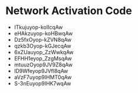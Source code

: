 # Network Activation Code
* ITkujuyop-kolIcqAw
* eHAkzuyop-koHBwqAw
* Dz5fxOyop-kZVN8qAw
* qzkb3Oyop-kGJecqAw
* 6xZUauyop_ZzWwkqAw
* EFHH1eyop_ZzgMsqAw
* mtuuzOyop9JV9Z8qAw
* lD9Wfeyop9JVfl8qAw
* aVzF7uyop9IHMT0qAw
* S-3nEuyop9IHK7wqAw